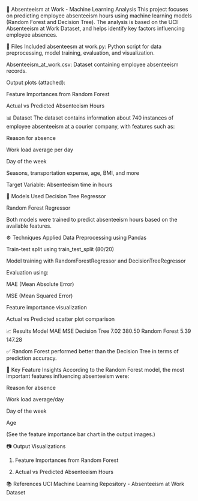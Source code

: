 🏢 Absenteeism at Work - Machine Learning Analysis
This project focuses on predicting employee absenteeism hours using machine learning models (Random Forest and Decision Tree). The analysis is based on the UCI Absenteeism at Work Dataset, and helps identify key factors influencing employee absences.

📁 Files Included
absenteesm at work.py: Python script for data preprocessing, model training, evaluation, and visualization.

Absenteeism_at_work.csv: Dataset containing employee absenteeism records.

Output plots (attached):

Feature Importances from Random Forest

Actual vs Predicted Absenteeism Hours

📊 Dataset
The dataset contains information about 740 instances of employee absenteeism at a courier company, with features such as:

Reason for absence

Work load average per day

Day of the week

Seasons, transportation expense, age, BMI, and more

Target Variable: Absenteeism time in hours

🧠 Models Used
Decision Tree Regressor

Random Forest Regressor

Both models were trained to predict absenteeism hours based on the available features.

⚙️ Techniques Applied
Data Preprocessing using Pandas

Train-test split using train_test_split (80/20)

Model training with RandomForestRegressor and DecisionTreeRegressor

Evaluation using:

MAE (Mean Absolute Error)

MSE (Mean Squared Error)

Feature importance visualization

Actual vs Predicted scatter plot comparison

📈 Results
Model	MAE	MSE
Decision Tree	7.02	380.50
Random Forest	5.39	147.28

✅ Random Forest performed better than the Decision Tree in terms of prediction accuracy.

📌 Key Feature Insights
According to the Random Forest model, the most important features influencing absenteeism were:

Reason for absence

Work load average/day

Day of the week

Age

(See the feature importance bar chart in the output images.)

📷 Output Visualizations
1. Feature Importances from Random Forest

2. Actual vs Predicted Absenteeism Hours

📚 References
UCI Machine Learning Repository - Absenteeism at Work Dataset
